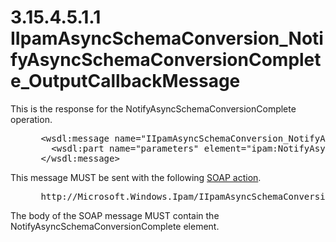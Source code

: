 <html dir="LTR" xmlns:mshelp="http://msdn.microsoft.com/mshelp" xmlns:ddue="http://ddue.schemas.microsoft.com/authoring/2003/5" xmlns:xlink="http://www.w3.org/1999/xlink" xmlns:tool="http://www.microsoft.com/tooltip">
 <body>
 <div id="header">
 <h1 class="heading">3.15.4.5.1.1 IIpamAsyncSchemaConversion_NotifyAsyncSchemaConversionComplete_OutputCallbackMessage</h1>
 </div>
 <div id="mainSection">
 <div id="mainBody">
 <div id="allHistory" class="saveHistory"></div>
 <div id="sectionSection0" class="section" name="collapseableSection">
 

<p>This is the response for the
NotifyAsyncSchemaConversionComplete operation.</p>

<dl>
<dd>
<div><pre> &lt;wsdl:message name=&quot;IIpamAsyncSchemaConversion_NotifyAsyncSchemaConversionComplete_OutputCallbackMessage&quot;&gt;
   &lt;wsdl:part name=&quot;parameters&quot; element=&quot;ipam:NotifyAsyncSchemaConversionComplete&quot; /&gt;
 &lt;/wsdl:message&gt;
</pre></div>
</dd></dl>

<p>This message MUST be sent with the following <a href="21b4a631-8f28-420f-822f-c5f879d5046e.md#gt_c1358651-96c1-4ce0-8e1f-b0b7a94145e3">SOAP action</a>.</p>

<dl>
<dd>
<div><pre> http://Microsoft.Windows.Ipam/IIpamAsyncSchemaConversion/NotifyAsyncSchemaConversionComplete
</pre></div>
</dd></dl>

<p>The body of the SOAP message MUST contain the
NotifyAsyncSchemaConversionComplete element.</p>


 </div>
 </div>
 </div>
 </body>
</html>